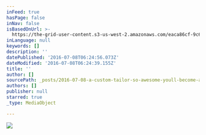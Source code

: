 ```yaml
---
inFeed: true
hasPage: false
inNav: false
isBasedOnUrl: >-
  https://the-grid-user-content.s3-us-west-2.amazonaws.com/eaca86cf-9c67-47d8-9261-9d47032ba31f.png
inLanguage: null
keywords: []
description: ''
datePublished: '2016-07-08T06:24:56.073Z'
dateModified: '2016-07-08T06:24:39.155Z'
title: ''
author: []
sourcePath: _posts/2016-07-08-a-custom-tailor-so-awesome-youll-become-addicted.md
authors: []
publisher: null
starred: true
_type: MediaObject

---
```

![](https://the-grid-user-content.s3-us-west-2.amazonaws.com/ac93795f-6c3b-4b6b-a490-baf411ecaeaf.jpg)